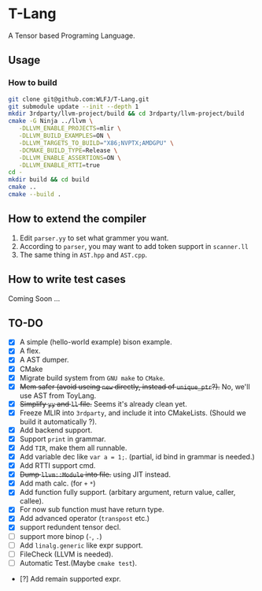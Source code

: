 # T-Lang

A Tensor based Programing Language.

## Usage

### How to build

```bash
git clone git@github.com:WLFJ/T-Lang.git
git submodule update --init --depth 1
mkdir 3rdparty/llvm-project/build && cd 3rdparty/llvm-project/build
cmake -G Ninja ../llvm \
   -DLLVM_ENABLE_PROJECTS=mlir \
   -DLLVM_BUILD_EXAMPLES=ON \
   -DLLVM_TARGETS_TO_BUILD="X86;NVPTX;AMDGPU" \
   -DCMAKE_BUILD_TYPE=Release \
   -DLLVM_ENABLE_ASSERTIONS=ON \
   -DLLVM_ENABLE_RTTI=true
cd -
mkdir build && cd build
cmake ..
cmake --build .
```

## How to extend the compiler

1. Edit `parser.yy` to set what grammer you want.
2. According to `parser`, you may want to add token support in `scanner.ll`
3. The same thing in `AST.hpp` and `AST.cpp`.

## How to write test cases

Coming Soon ...

## TO-DO

- [x] A simple (hello-world example) bison example.
- [x] A flex.
- [x] A AST dumper.
- [x] CMake
- [x] Migrate build system from `GNU make` to `CMake`.
- [x] ~~Mem safer (avoid useing `new` directly, instead of `unique_ptr`?).~~ No, we'll use AST from ToyLang.
- [x] ~~Simplify `yy` and `ll` file.~~ Seems it's already clean yet.
- [x] Freeze MLIR into `3rdparty`, and include it into CMakeLists. (Should we build it automatically ?).
- [x] Add backend support.
- [x] Support `print` in grammar.
- [x] Add `TIR`, make them all runnable.
- [x] Add variable dec like `var a = 1;`. (partial, id bind in grammar is needed.)
- [x] Add RTTI support cmd.
- [x] ~~Dump `llvm::Module` into file.~~ using JIT instead.
- [x] Add math calc. (for `+` `*`)
- [x] Add function fully support. (arbitary argument, return value, caller, callee).
- [x] For now sub function must have return type.
- [x] Add advanced operator (`transpost` etc.)
- [x] support redundent tensor decl.
- [ ] support more binop (`-`, `.`)
- [ ] Add `linalg.generic` like expr support.
- [ ] FileCheck (LLVM is needed).
- [ ] Automatic Test.(Maybe `cmake test`).
- [?] Add remain supported expr.
